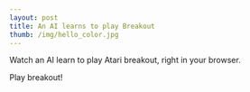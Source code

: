 ```yaml
---
layout: post
title: An AI learns to play Breakout
thumb: /img/hello_color.jpg
---
```


Watch an AI learn to play Atari breakout, right in your browser.

<script src="/js/breakout.js"></script>
<div id="breakout-canvas">
</div>

Play breakout!

